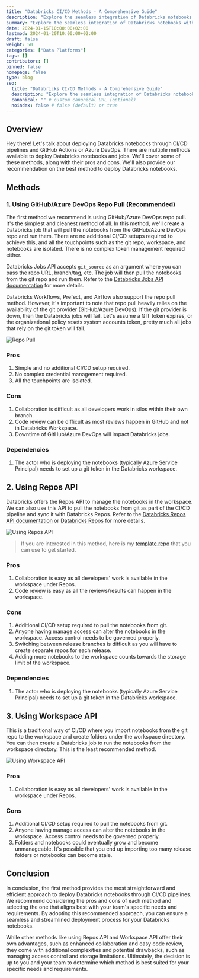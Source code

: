 ```yaml
---
title: "Databricks CI/CD Methods - A Comprehensive Guide"
description: "Explore the seamless integration of Databricks notebooks with CI/CD pipelines using GitHub Actions and Azure DevOps, complete with expert insights."
summary: "Explore the seamless integration of Databricks notebooks with CI/CD pipelines using GitHub Actions and Azure DevOps, complete with expert insights."
date: 2024-01-15T10:00:00+02:00
lastmod: 2024-01-20T10:00:00+02:00
draft: false
weight: 50
categories: ["Data Platforms"]
tags: []
contributors: []
pinned: false
homepage: false
type: blog
seo:
  title: "Databricks CI/CD Methods - A Comprehensive Guide"
  description: "Explore the seamless integration of Databricks notebooks with CI/CD pipelines using GitHub Actions and Azure DevOps, complete with expert insights."
  canonical: "" # custom canonical URL (optional)
  noindex: false # false (default) or true
---
```

## Overview

Hey there! Let's talk about deploying Databricks notebooks through CI/CD pipelines and GitHub Actions or Azure DevOps. There are multiple methods available to deploy Databricks notebooks and jobs. We'll cover some of these methods, along with their pros and cons. We'll also provide our recommendation on the best method to deploy Databricks notebooks.

## Methods

### 1. Using GitHub/Azure DevOps Repo Pull (Recommended)

The first method we recommend is using GitHub/Azure DevOps repo pull. It's the simplest and cleanest method of all. In this method, we'll create a Databricks job that will pull the notebooks from the GitHub/Azure DevOps repo and run them. There are no additional CI/CD setups required to achieve this, and all the touchpoints such as the git repo, workspace, and notebooks are isolated. There is no complex token management required either.

Databricks Jobs API accepts `git_source` as an argument where you can pass the repo URL, branch/tag, etc. The job will then pull the notebooks from the git repo and run them. Refer to the [Databricks Jobs API documentation](https://docs.databricks.com/api/workspace/jobs/create) for more details.

Databricks Workflows, Prefect, and Airflow also support the repo pull method. However, it's important to note that repo pull heavily relies on the availability of the git provider (GitHub/Azure DevOps). If the git provider is down, then the Databricks jobs will fail. Let's assume a GIT token expires, or the organizational policy resets system accounts token, pretty much all jobs that rely on the git token will fail.

![Repo Pull](https://sivastech42fp1.blob.core.windows.net/images/databricks-cicd-repo-pull.png)

### Pros

1. Simple and no additional CI/CD setup required.
2. No complex credential management required.
3. All the touchpoints are isolated.

### Cons

1. Collaboration is difficult as all developers work in silos within their own branch.
2. Code review can be difficult as most reviews happen in GitHub and not in Databricks Workspace.
3. Downtime of GitHub/Azure DevOps will impact Databricks jobs.

### Dependencies

1. The actor who is deploying the notebooks (typically Azure Service Principal) needs to set up a git token in the Databricks workspace.

## 2. Using Repos API

Databricks offers the Repos API to manage the notebooks in the workspace. We can also use this API to pull the notebooks from git as part of the CI/CD pipeline and sync it with Databricks Repos. Refer to the [Databricks Repos API documentation](https://docs.databricks.com/dev-tools/api/latest/repos.html) or [Databricks Repos](https://www.databricks.com/product/repos) for more details.

![Using Repos API](https://sivastech42fp1.blob.core.windows.net/images/databricks-cicd-repos-api.png)

> If you are interested in this method, here is my [template repo](https://siva.blog/post/databricks-howto-deploy-repos-api/) that you can use to get started.

### Pros

1. Collaboration is easy as all developers' work is available in the workspace under Repos.
2. Code review is easy as all the reviews/results can happen in the workspace.

### Cons

1. Additional CI/CD setup required to pull the notebooks from git.
2. Anyone having manage access can alter the notebooks in the workspace. Access control needs to be governed properly.
3. Switching between release branches is difficult as you will have to create separate repos for each release.
4. Adding more notebooks to the workspace counts towards the storage limit of the workspace.

### Dependencies

1. The actor who is deploying the notebooks (typically Azure Service Principal) needs to set up a git token in the Databricks workspace.

## 3. Using Workspace API

This is a traditional way of CI/CD where you import notebooks from the git repo to the workspace and create folders under the workspace directory. You can then create a Databricks job to run the notebooks from the workspace directory. This is the least recommended method.

![Using Workspace API](https://sivastech42fp1.blob.core.windows.net/images/databricks-cicd-workspace-api.png)

### Pros

1. Collaboration is easy as all developers' work is available in the workspace under Repos.

### Cons

1. Additional CI/CD setup required to pull the notebooks from git.
2. Anyone having manage access can alter the notebooks in the workspace. Access control needs to be governed properly.
3. Folders and notebooks could eventually grow and become unmanageable. It's possible that you end up importing too many release folders or notebooks can become stale.

## Conclusion

In conclusion, the first method provides the most straightforward and efficient approach to deploy Databricks notebooks through CI/CD pipelines. We recommend considering the pros and cons of each method and selecting the one that aligns best with your team's specific needs and requirements. By adopting this recommended approach, you can ensure a seamless and streamlined deployment process for your Databricks notebooks.

While other methods like using Repos API and Workspace API offer their own advantages, such as enhanced collaboration and easy code review, they come with additional complexities and potential drawbacks, such as managing access control and storage limitations. Ultimately, the decision is up to you and your team to determine which method is best suited for your specific needs and requirements.
